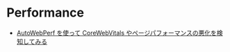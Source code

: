 # Performance

- [AutoWebPerf を使って CoreWebVitals やページパフォーマンスの悪化を検知してみる](https://zenn.dev/takumi_n/articles/1162e558ad42c3)
